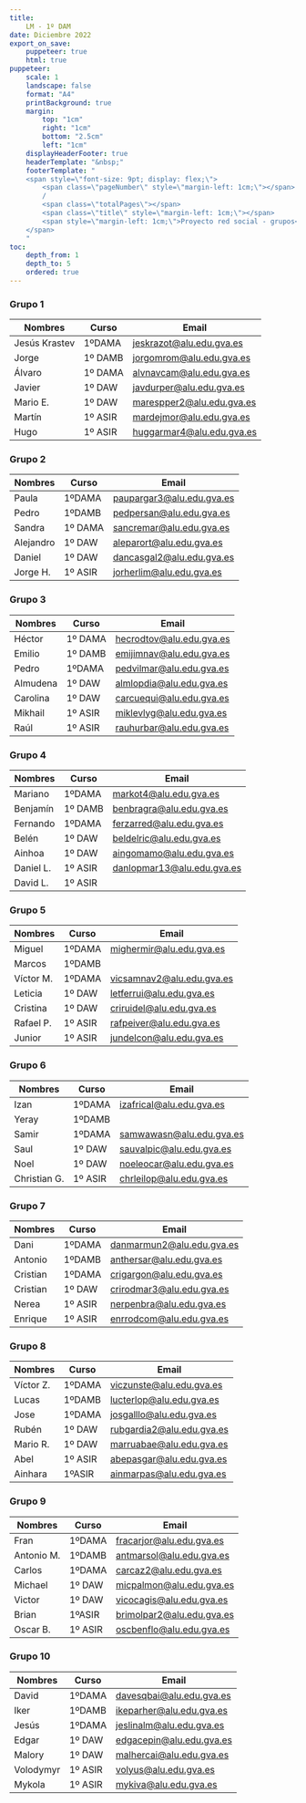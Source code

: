 ```yaml
---
title: 
    LM - 1º DAM
date: Diciembre 2022
export_on_save:
    puppeteer: true
    html: true
puppeteer:
    scale: 1
    landscape: false
    format: "A4"
    printBackground: true
    margin:
        top: "1cm"
        right: "1cm"
        bottom: "2.5cm"
        left: "1cm"
    displayHeaderFooter: true
    headerTemplate: "&nbsp;"
    footerTemplate: "
    <span style=\"font-size: 9pt; display: flex;\">
        <span class=\"pageNumber\" style=\"margin-left: 1cm;\"></span>
        /
        <span class=\"totalPages\"></span>
        <span class=\"title\" style=\"margin-left: 1cm;\"></span>
        <span style=\"margin-left: 1cm;\">Proyecto red social - grupos</span>
    </span>
    "
toc:
    depth_from: 1
    depth_to: 5
    ordered: true
---
```


### Grupo 1
| Nombres | Curso | Email |
|---------|-------| ------ |
| Jesús Krastev | 1ºDAMA | jeskrazot@alu.edu.gva.es |
| Jorge | 1º DAMB| jorgomrom@alu.edu.gva.es |
| Álvaro| 1º DAMA| alvnavcam@alu.edu.gva.es |
| Javier| 1º DAW| javdurper@alu.edu.gva.es |
| Mario E.| 1º DAW| marespper2@alu.edu.gva.es |
| Martín |1º ASIR|mardejmor@alu.edu.gva.es|
| Hugo | 1º ASIR | huggarmar4@alu.edu.gva.es |


### Grupo 2
| Nombres | Curso | Email |
|---------|-------|-------|
| Paula | 1ºDAMA | paupargar3@alu.edu.gva.es |
| Pedro  | 1ºDAMB| pedpersan@alu.edu.gva.es |
| Sandra | 1º DAMA | sancremar@alu.edu.gva.es |
| Alejandro| 1º DAW| aleparort@alu.edu.gva.es |
| Daniel| 1º DAW| dancasgal2@alu.edu.gva.es |
| Jorge H. |1º ASIR|jorherlim@alu.edu.gva.es|

### Grupo 3
| Nombres | Curso | Email |
|---------|-------|-------|
| Héctor | 1º DAMA | hecrodtov@alu.edu.gva.es |
| Emilio | 1º DAMB |  emijimnav@alu.edu.gva.es |
| Pedro | 1ºDAMA | pedvilmar@alu.edu.gva.es |
| Almudena| 1º DAW| almlopdia@alu.edu.gva.es|
| Carolina| 1º DAW| carcuequi@alu.edu.gva.es |
| Mikhail | 1º ASIR |miklevlyg@alu.edu.gva.es | 3
| Raúl |1º ASIR |rauhurbar@alu.edu.gva.es| 3


### Grupo 4
| Nombres | Curso | Email |
|---------|-------|-------|
| Mariano | 1ºDAMA | markot4@alu.edu.gva.es |
| Benjamín | 1º DAMB|  benbragra@alu.edu.gva.es |
| Fernando | 1ºDAMA | ferzarred@alu.edu.gva.es |
| Belén  | 1º DAW| beldelric@alu.edu.gva.es |
| Ainhoa| 1º DAW| aingomamo@alu.edu.gva.es |
| Daniel L. | 1º ASIR | danlopmar13@alu.edu.gva.es |
| David L.| 1º ASIR|


### Grupo 5
| Nombres | Curso | Email |
|---------|-------|-------|
| Miguel  | 1ºDAMA| mighermir@alu.edu.gva.es |
| Marcos  | 1ºDAMB| 
| Víctor M.  | 1ºDAMA| vicsamnav2@alu.edu.gva.es |
| Leticia| 1º DAW| letferrui@alu.edu.gva.es |
| Cristina| 1º DAW| criruidel@alu.edu.gva.es |
| Rafael P.|1º ASIR|rafpeiver@alu.edu.gva.es|
| Junior|1º ASIR|jundelcon@alu.edu.gva.es|



### Grupo 6
| Nombres | Curso | Email |
|---------|-------|-------|
| Izan  | 1ºDAMA| izafrical@alu.edu.gva.es |
| Yeray  | 1ºDAMB| 
| Samir  | 1ºDAMA| samwawasn@alu.edu.gva.es |
| Saul| 1º DAW| sauvalpic@alu.edu.gva.es |
| Noel| 1º DAW| noeleocar@alu.edu.gva.es |
| Christian G.|1º ASIR|chrleilop@alu.edu.gva.es|



### Grupo 7
| Nombres | Curso | Email |
|---------|-------|--------|
| Dani  | 1ºDAMA| danmarmun2@alu.edu.gva.es |
| Antonio  | 1ºDAMB| anthersar@alu.edu.gva.es |
| Cristian  | 1ºDAMA| crigargon@alu.edu.gva.es |
| Cristian| 1º DAW| crirodmar3@alu.edu.gva.es |
| Nerea| 1º ASIR| nerpenbra@alu.edu.gva.es |
| Enrique|1º ASIR|enrrodcom@alu.edu.gva.es|


### Grupo 8
| Nombres | Curso | Email |
|---------|-------|-------|
| Víctor Z.  | 1ºDAMA| viczunste@alu.edu.gva.es |
| Lucas  | 1ºDAMB| lucterlop@alu.edu.gva.es |
| Jose  | 1ºDAMA| josgalllo@alu.edu.gva.es |
| Rubén| 1º DAW| rubgardia2@alu.edu.gva.es |
| Mario R.| 1º DAW|marruabae@alu.edu.gva.es|
| Abel | 1º ASIR | abepasgar@alu.edu.gva.es|
| Ainhara | 1ºASIR | ainmarpas@alu.edu.gva.es|



### Grupo 9
| Nombres | Curso | Email |
|---------|-------| ------|
| Fran  | 1ºDAMA| fracarjor@alu.edu.gva.es |
| Antonio M.| 1ºDAMB | antmarsol@alu.edu.gva.es |
| Carlos  | 1ºDAMA| carcaz2@alu.edu.gva.es |
| Michael| 1º DAW| micpalmon@alu.edu.gva.es |
| Victor| 1º DAW| vicocagis@alu.edu.gva.es |
| Brian |1ºASIR |brimolpar2@alu.edu.gva.es|
| Oscar B.|1º ASIR|oscbenflo@alu.edu.gva.es|


### Grupo 10
| Nombres | Curso |Email |
|---------|-------| ----|
| David  | 1ºDAMA| davesqbai@alu.edu.gva.es |
| Iker  | 1ºDAMB| ikeparher@alu.edu.gva.es |
| Jesús  | 1ºDAMA| jeslinalm@alu.edu.gva.es |
| Edgar| 1º DAW| edgacepin@alu.edu.gva.es |
| Malory| 1º DAW| malhercai@alu.edu.gva.es|
| Volodymyr|1º ASIR|volyus@alu.edu.gva.es|
| Mykola|1º ASIR|mykiva@alu.edu.gva.es|




